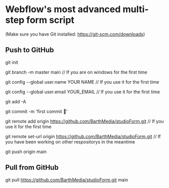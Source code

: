 # Webflow's most advanced multi-step form script


(Make sure you have Git installed: https://git-scm.com/downloads)

## Push to GitHub

git init

git branch -m master main // If you are on windows for the first time

git config --global user.name YOUR NAME // If you use it for the first time

git config --global user.email YOUR_EMAIL // If you use it for the first time

git add -A

git commit -m 'first commit 🚀'

git remote add origin https://github.com/BarthMedia/studioForm.git // If you use it for the first time

git remote set-url origin https://github.com/BarthMedia/studioForm.git // If you have been working on other respositorys in the meantime

git push origin main


## Pull from GitHub

git pull https://github.com/BarthMedia/studioForm.git main
